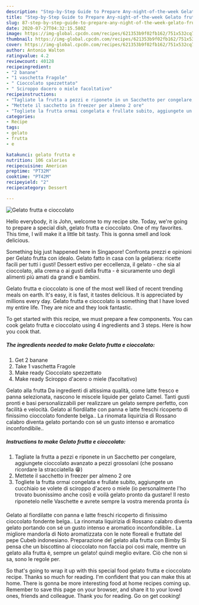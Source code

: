 ```yaml
---
description: "Step-by-Step Guide to Prepare Any-night-of-the-week Gelato frutta e cioccolato"
title: "Step-by-Step Guide to Prepare Any-night-of-the-week Gelato frutta e cioccolato"
slug: 87-step-by-step-guide-to-prepare-any-night-of-the-week-gelato-frutta-e-cioccolato
date: 2020-07-27T04:32:15.580Z
image: https://img-global.cpcdn.com/recipes/621353b9f02fb162/751x532cq70/gelato-frutta-e-cioccolato-recipe-main-photo.jpg
thumbnail: https://img-global.cpcdn.com/recipes/621353b9f02fb162/751x532cq70/gelato-frutta-e-cioccolato-recipe-main-photo.jpg
cover: https://img-global.cpcdn.com/recipes/621353b9f02fb162/751x532cq70/gelato-frutta-e-cioccolato-recipe-main-photo.jpg
author: Antonio Walton
ratingvalue: 4.2
reviewcount: 40128
recipeingredient:
- "2 banane"
- "1 vaschetta Fragole"
- " Cioccolato spezzettato"
- " Sciroppo dacero o miele facoltativo"
recipeinstructions:
- "Tagliate la frutta a pezzi e riponete in un Sacchetto per congelare, aggiungete cioccolato avanzato a pezzi grossolani (che possano ricordare la stracciatella 😁)"
- "Mettete il sacchetto in freezer per almeno 2 ore"
- "Togliete la frutta ormai congelata e frullate subito, aggiungete un cucchiaio se volete di sciroppo d&#39;acero o miele (io personalmente l&#39;ho trovato buonissimo anche così) e voilà gelato pronto da gustare! Il resto riponetelo nelle Vaschette e avrete sempre la vostra merenda pronta 👍"
categories:
- Recipe
tags:
- gelato
- frutta
- e

katakunci: gelato frutta e 
nutrition: 106 calories
recipecuisine: American
preptime: "PT32M"
cooktime: "PT42M"
recipeyield: "2"
recipecategory: Dessert

---
```



![Gelato frutta e cioccolato](https://img-global.cpcdn.com/recipes/621353b9f02fb162/751x532cq70/gelato-frutta-e-cioccolato-recipe-main-photo.jpg)

Hello everybody, it is John, welcome to my recipe site. Today, we're going to prepare a special dish, gelato frutta e cioccolato. One of my favorites. This time, I will make it a little bit tasty. This is gonna smell and look delicious.

Something big just happened here in Singapore! Confronta prezzi e opinioni per Gelato frutta con idealo. Gelato fatto in casa con la gelatiera: ricette facili per tutti i gusti! Dessert estivo per eccellenza, il gelato - che sia al cioccolato, alla crema o ai gusti della frutta - è sicuramente uno degli alimenti più amati da grandi e bambini.

Gelato frutta e cioccolato is one of the most well liked of recent trending meals on earth. It's easy, it is fast, it tastes delicious. It is appreciated by millions every day. Gelato frutta e cioccolato is something that I have loved my entire life. They are nice and they look fantastic.


To get started with this recipe, we must prepare a few components. You can cook gelato frutta e cioccolato using 4 ingredients and 3 steps. Here is how you cook that.

<!--inarticleads1-->

##### The ingredients needed to make Gelato frutta e cioccolato:

1. Get 2 banane
1. Take 1 vaschetta Fragole
1. Make ready  Cioccolato spezzettato
1. Make ready  Sciroppo d&#39;acero o miele (facoltativo)


Gelato alla frutta Da ingredienti di altissima qualità, come latte fresco e panna selezionata, nascono le miscele liquide per gelato Camel. Tanti gusti pronti e basi personalizzabili per realizzare un gelato sempre perfetto, con facilità e velocità. Gelato al fiordilatte con panna e latte freschi ricoperto di finissimo cioccolato fondente belga.. La rinomata liquirizia di Rossano calabro diventa gelato portando con sé un gusto intenso e aromatico inconfondibile.. 

<!--inarticleads2-->

##### Instructions to make Gelato frutta e cioccolato:

1. Tagliate la frutta a pezzi e riponete in un Sacchetto per congelare, aggiungete cioccolato avanzato a pezzi grossolani (che possano ricordare la stracciatella 😁)
1. Mettete il sacchetto in freezer per almeno 2 ore
1. Togliete la frutta ormai congelata e frullate subito, aggiungete un cucchiaio se volete di sciroppo d&#39;acero o miele (io personalmente l&#39;ho trovato buonissimo anche così) e voilà gelato pronto da gustare! Il resto riponetelo nelle Vaschette e avrete sempre la vostra merenda pronta 👍


Gelato al fiordilatte con panna e latte freschi ricoperto di finissimo cioccolato fondente belga.. La rinomata liquirizia di Rossano calabro diventa gelato portando con sé un gusto intenso e aromatico inconfondibile.. La migliore mandorla di Noto aromatizzata con le note floreali e fruttate del pepe Cubeb indonesiano. Preparazione del gelato alla frutta con Bimby Si pensa che un biscottino al cioccolato non faccia poi così male, mentre un gelato alla frutta è, sempre un gelato! quindi meglio evitare. Ciò che non si sa, sono le regole per. 

So that's going to wrap it up with this special food gelato frutta e cioccolato recipe. Thanks so much for reading. I'm confident that you can make this at home. There is gonna be more interesting food at home recipes coming up. Remember to save this page on your browser, and share it to your loved ones, friends and colleague. Thank you for reading. Go on get cooking!
